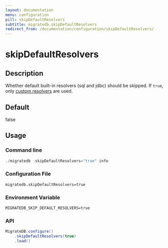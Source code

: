 ```yaml
---
layout: documentation
menu: configuration
pill: skipDefaultResolvers
subtitle: migratedb.skipDefaultResolvers
redirect_from: /documentation/configuration/skipDefaultResolvers/
---
```


# skipDefaultResolvers

## Description

Whether default built-in resolvers (sql and jdbc) should be skipped. If `true`,
only [custom resolvers](/migratedb/documentation/configuration/parameters/resolvers) are used.

## Default

false

## Usage

### Command line

```powershell
./migratedb -skipDefaultResolvers="true" info
```

### Configuration File

```properties
migratedb.skipDefaultResolvers=true
```

### Environment Variable

```properties
MIGRATEDB_SKIP_DEFAULT_RESOLVERS=true
```

### API

```java
MigrateDB.configure()
    .skipDefaultResolvers(true)
    .load()
```

